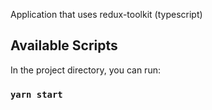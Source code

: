 Application that uses redux-toolkit (typescript)

## Available Scripts

In the project directory, you can run:

### `yarn start`
